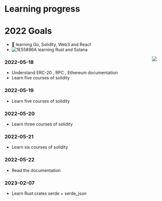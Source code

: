 # Learning progress

# 2022 Goals
- 🤔 learning Go, Solidity, Web3 and React
- ![1E55896A](https://user-images.githubusercontent.com/42266572/169497481-042e5754-02bc-4682-8226-28f8b718db47.png) learning Rust and Solana


<a href="https://github.com/anuraghazra/github-readme-stats">
  <img align="right" src="https://github-readme-stats.vercel.app/api?username=china-xuhappy&show_icons=true&theme=dark&count_private=true" />
</a>

### 2022-05-18
- Understand ERC-20 , RPC , Ethereum documentation
- Learn five courses of solidity

### 2022-05-19
- Learn five courses of solidity

### 2022-05-20
- Learn three courses of solidity

### 2022-05-21
- Learn six courses of solidity

### 2022-05-22
- Read the documentation


### 2023-02-07
- Learn Rust crates serde + serde_json
